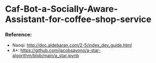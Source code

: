 # Caf-Bot-a-Socially-Aware-Assistant-for-coffee-shop-service

### Reference:
- Naoqi: http://doc.aldebaran.com/2-5/index_dev_guide.html
- A*: https://github.com/jacobsayono/a-star-algorithm/blob/main/a_star.ipynb